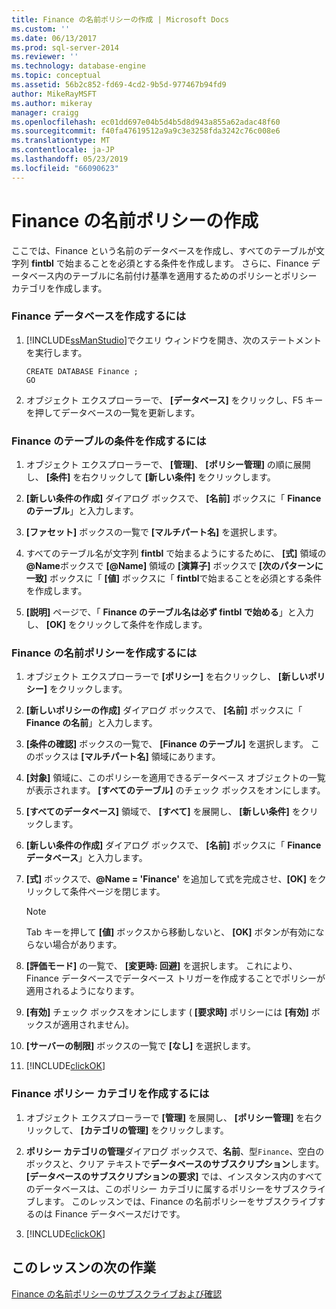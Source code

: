 ```yaml
---
title: Finance の名前ポリシーの作成 | Microsoft Docs
ms.custom: ''
ms.date: 06/13/2017
ms.prod: sql-server-2014
ms.reviewer: ''
ms.technology: database-engine
ms.topic: conceptual
ms.assetid: 56b2c852-fd69-4cd2-9b5d-977467b94fd9
author: MikeRayMSFT
ms.author: mikeray
manager: craigg
ms.openlocfilehash: ec01dd697e04b5d4b5d8d943a855a62adac48f60
ms.sourcegitcommit: f40fa47619512a9a9c3e3258fda3242c76c008e6
ms.translationtype: MT
ms.contentlocale: ja-JP
ms.lasthandoff: 05/23/2019
ms.locfileid: "66090623"
---
```

# <a name="create-the-finance-name-policy"></a>Finance の名前ポリシーの作成
  ここでは、Finance という名前のデータベースを作成し、すべてのテーブルが文字列 **fintbl** で始まることを必須とする条件を作成します。 さらに、Finance データベース内のテーブルに名前付け基準を適用するためのポリシーとポリシー カテゴリを作成します。  
  
### <a name="to-create-the-finance-database"></a>Finance データベースを作成するには  
  
1.  [!INCLUDE[ssManStudio](../../includes/ssmanstudio-md.md)]でクエリ ウィンドウを開き、次のステートメントを実行します。  
  
    ```  
    CREATE DATABASE Finance ;  
    GO  
    ```  
  
2.  オブジェクト エクスプローラーで、 **[データベース]** をクリックし、F5 キーを押してデータベースの一覧を更新します。  
  
### <a name="to-create-the-finance-tables-condition"></a>Finance のテーブルの条件を作成するには  
  
1.  オブジェクト エクスプローラーで、 **[管理]**、 **[ポリシー管理]** の順に展開し、 **[条件]** を右クリックして **[新しい条件]** をクリックします。  
  
2.  **[新しい条件の作成]** ダイアログ ボックスで、 **[名前]** ボックスに「 **Finance のテーブル**」と入力します。  
  
3.  **[ファセット]** ボックスの一覧で **[マルチパート名]** を選択します。  
  
4.  すべてのテーブル名が文字列 **fintbl** で始まるようにするために、 **[式]** 領域の **@Name**ボックスで **[@Name]** 領域の **[演算子]** ボックスで **[次のパターンに一致]** ボックスに「 **[値]** ボックスに「 **fintbl**で始まることを必須とする条件を作成します。  
  
5.  **[説明]** ページで、「 **Finance のテーブル名は必ず fintbl で始める**」と入力し、 **[OK]** をクリックして条件を作成します。  
  
### <a name="to-create-the-finance-name-policy"></a>Finance の名前ポリシーを作成するには  
  
1.  オブジェクト エクスプローラーで **[ポリシー]** を右クリックし、 **[新しいポリシー]** をクリックします。  
  
2.  **[新しいポリシーの作成]** ダイアログ ボックスで、 **[名前]** ボックスに「 **Finance の名前**」と入力します。  
  
3.  **[条件の確認]** ボックスの一覧で、 **[Finance のテーブル]** を選択します。 このボックスは **[マルチパート名]** 領域にあります。  
  
4.  **[対象]** 領域に、このポリシーを適用できるデータベース オブジェクトの一覧が表示されます。 **[すべてのテーブル]** のチェック ボックスをオンにします。  
  
5.  **[すべてのデータベース]** 領域で、 **[すべて]** を展開し、 **[新しい条件]** をクリックします。  
  
6.  **[新しい条件の作成]** ダイアログ ボックスで、 **[名前]** ボックスに「 **Finance データベース**」と入力します。  
  
7.  **[式]** ボックスで、**@Name = 'Finance'** を追加して式を完成させ、**[OK]** をクリックして条件ページを閉じます。  
  
    > [!NOTE]  
    >  Tab キーを押して **[値]** ボックスから移動しないと、 **[OK]** ボタンが有効にならない場合があります。  
  
8.  **[評価モード]** の一覧で、 **[変更時: 回避]** を選択します。 これにより、Finance データベースでデータベース トリガーを作成することでポリシーが適用されるようになります。  
  
9. **[有効]** チェック ボックスをオンにします ( **[要求時]** ポリシーには **[有効]** ボックスが適用されません)。  
  
10. **[サーバーの制限]** ボックスの一覧で **[なし]** を選択します。  
  
11. [!INCLUDE[clickOK](../../includes/clickok-md.md)]  
  
### <a name="to-create-the-finance-policy-category"></a>Finance ポリシー カテゴリを作成するには  
  
1.  オブジェクト エクスプローラーで **[管理]** を展開し、 **[ポリシー管理]** を右クリックして、 **[カテゴリの管理]** をクリックします。  
  
2.  **ポリシー カテゴリの管理**ダイアログ ボックスで、**名前**、型`Finance`、空白のボックスと、クリア テキストで**データベースのサブスクリプション**します。 **[データベースのサブスクリプションの要求]** では、インスタンス内のすべてのデータベースは、このポリシー カテゴリに属するポリシーをサブスクライブします。 このレッスンでは、Finance の名前ポリシーをサブスクライブするのは Finance データベースだけです。  
  
3.  [!INCLUDE[clickOK](../../includes/clickok-md.md)]  
  
## <a name="next-task-in-lesson"></a>このレッスンの次の作業  
 [Finance の名前ポリシーのサブスクライブおよび確認](lesson-2-2-subscribe-to-and-check-the-finance-name-policy.md)  
  
  
